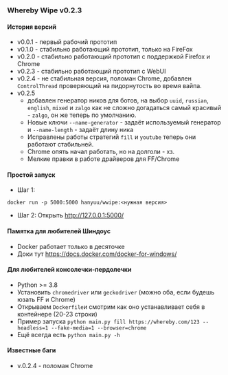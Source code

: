 ### Whereby Wipe v0.2.3

#### История версий
* v0.0.1 - первый рабочий прототип
* v0.1.0 - стабильно работающий прототип, только на FireFox
* v0.2.0 - стабильно работающий прототип с поддержкой Firefox и Chrome
* v0.2.3 - стабильно работающий прототип с WebUI
* v0.2.4 - не стабильная версия, поломан Chrome, добавлен `ControlThread` проверяющий на пидорнутость во время вайпа.
* v0.2.5  
  * добавлен генератор ников для ботов, на выбор `uuid`, `russian`, `english`, `mixed` и `zalgo`
    как не сложно догадаться самый красивый - `zalgo`, он же теперь по умолчанию.
  * Новые ключи `--name-generator` - задаёт используемый генератор и `--name-length` - задаёт длину ника
  * Исправлены работы стратегий `fill` и `youtube` теперь они работают стабильней.
  * Chrome опять начал работать, но на долголи - хз.
  * Мелкие правки в работе драйверов для FF/Chrome


#### Простой запуск
* Шаг 1:
```
docker run -p 5000:5000 hanyuu/wwipe:<нужная версия>
```
* Шаг 2:
Открыть http://127.0.0.1:5000/

#### Памятка для любителей Шиндоус
* Docker работает только в десяточке
* Доки тут https://docs.docker.com/docker-for-windows/

#### Для любителей консолечки-пердолечки
* Python >= 3.8
* Установить `chromedriver` или `geckodriver` (можно оба, если будешь юзать FF и  Chrome)
* Открываем `Dockerfile`и смотрим как оно устанавливает себя в контейнере (20-23 строки)
* Пример запуска `python main.py fill https://whereby.com/123 --headless=1 --fake-media=1 --browser=chrome`
* Ещё всегда есть `python main.py -h`

#### Известные баги
* v.0.2.4 - поломан Chrome